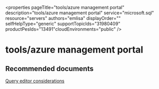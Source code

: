 <properties
	pageTitle="tools/azure management portal"
	description="tools/azure management portal"
	service="microsoft.sql"
	resource="servers"
	authors="emlisa"
	displayOrder=""
	selfHelpType="generic"
	supportTopicIds="31980409"
	productPesIds="13491"​
	cloudEnvironments="public"
/>

# tools/azure management portal

## **Recommended documents**

[Query editor considerations](https://docs.microsoft.com/en-us/azure/sql-database/sql-database-connect-query-portal#query-editor-considerations/)